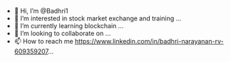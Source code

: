- 👋 Hi, I’m @Badhri1
- 👀 I’m interested in stock market exchange and training ...
- 🌱 I’m currently learning blockchain ...
- 💞️ I’m looking to collaborate on ...
- 📫 How to reach me https://www.linkedin.com/in/badhri-narayanan-rv-609359207...

<!---
Badhri1/Badhri1 is a ✨ special ✨ repository because its `README.md` (this file) appears on your GitHub profile.
You can click the Preview link to take a look at your changes.
--->
